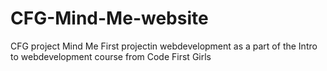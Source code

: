 # CFG-Mind-Me-website
CFG project Mind Me
First projectin webdevelopment as a part of the Intro to webdevelopment course from Code First Girls
